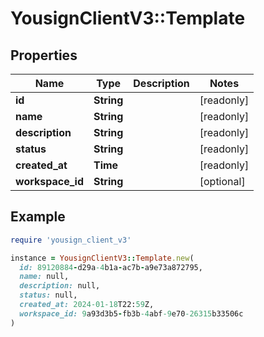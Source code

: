 # YousignClientV3::Template

## Properties

| Name | Type | Description | Notes |
| ---- | ---- | ----------- | ----- |
| **id** | **String** |  | [readonly] |
| **name** | **String** |  | [readonly] |
| **description** | **String** |  | [readonly] |
| **status** | **String** |  | [readonly] |
| **created_at** | **Time** |  | [readonly] |
| **workspace_id** | **String** |  | [optional] |

## Example

```ruby
require 'yousign_client_v3'

instance = YousignClientV3::Template.new(
  id: 89120884-d29a-4b1a-ac7b-a9e73a872795,
  name: null,
  description: null,
  status: null,
  created_at: 2024-01-18T22:59Z,
  workspace_id: 9a93d3b5-fb3b-4abf-9e70-26315b33506c
)
```


